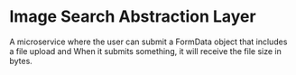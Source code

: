 # Image Search Abstraction Layer
A microservice where the user can submit a FormData object that includes a file upload and When it submits something, 
it will receive the file size in bytes.
